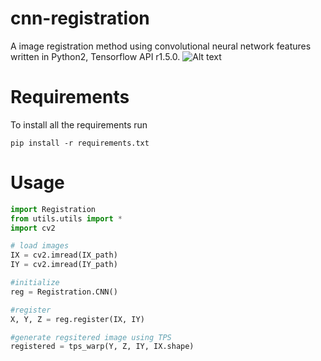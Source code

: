 # cnn-registration
A image registration method using convolutional neural network features written in Python2, Tensorflow API r1.5.0.
![Alt text](https://github.com/yzhq97/cnn-registration/raw/publish/img/process_comp.jpg)

# Requirements
To install all the requirements run
```
pip install -r requirements.txt
```

# Usage
```python
import Registration
from utils.utils import *
import cv2

# load images
IX = cv2.imread(IX_path)
IY = cv2.imread(IY_path)

#initialize
reg = Registration.CNN()

#register
X, Y, Z = reg.register(IX, IY)

#generate regsitered image using TPS
registered = tps_warp(Y, Z, IY, IX.shape)
```